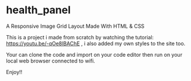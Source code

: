# health_panel

A Responsive Image Grid Layout Made With HTML &amp; CSS

This is a project i made from scratch by watching the tutorial: https://youtu.be/-qOe8lBAChE , i also added my own styles to the site too.

Your can clone the code and import on your code editor then run on your local web browser connected to wifi.

Enjoy!!
